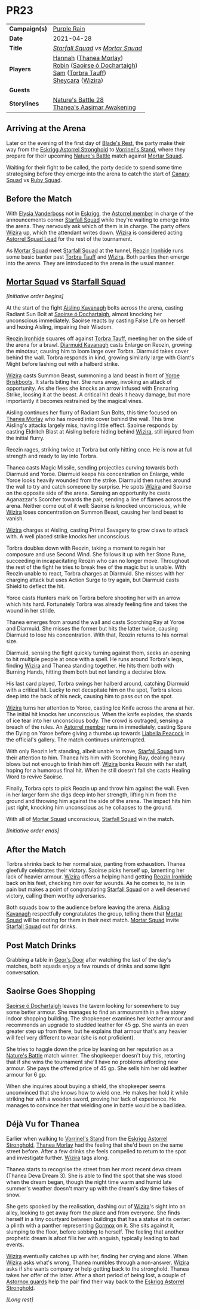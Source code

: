 # PR23

|||
| --- | --- |
| **Campaign(s)** | [Purple Rain](../../campaigns/C1-purple-rain.md) | session.3
| **Date** | 2021-04-28 |
| **Title** | *[Starfall Squad](../../organisations/astorrel/squads/starfall-squad.md) vs [Mortar Squad](../../organisations/astorrel/squads/mortar-squad.md)* |
| **Players** | [Hannah](../../players/hannah.md) ([Thanea Morlay](../../characters/thanea-morlay.md))<br>[Robin](../../players/robin.md) ([Saoirse ó Dochartaigh](../../characters/saoirse-o-dochartaigh.md))<br>[Sam](../../players/sam.md) ([Torbra Tauff](../../characters/torbra-tauff.md))<br>[Sheycara](../../players/sheycara.md) ([Wizira](../../characters/wizira.md)) |
| **Guests** | |
| **Storylines** | [Nature's Battle 28](../../storylines/ended/natures-battle-28.md)<br>[Thanea's Aasimar Awakening](../../storylines/ended/thaneas-aasimar-awakening.md) |

## Arriving at the Arena

Later on the evening of the first day of [Blade's Rest](../../festivals/blades-rest.md), the party make their way from the [Eskrigg Astorrel Stronghold](../../places/strongholds/eskrigg-astorrel-stronghold.md) to [Vorrinel's Stand](../../places/buildings/vorrinels-stand.md), where they prepare for their upcoming [Nature's Battle](../../mechanics/roleplay/natures-battle.md) match against [Mortar Squad](../../organisations/astorrel/squads/mortar-squad.md).

Waiting for their fight to be called, the party decide to spend some time strategising before they emerge into the arena to catch the start of [Canary Squad](../../organisations/astorrel/squads/canary-squad.md) vs [Ruby Squad](../../organisations/astorrel/squads/ruby-squad.md).

## Before the Match

With [Elysia Vanderboss](../../characters/elysia-vanderboss.md) not in [Eskrigg](../../places/cities/eskrigg.md), the [Astorrel member](../../organisations/astorrel/ranks/astorrel-member.md) in charge of the announcements corner [Starfall Squad](../../organisations/astorrel/squads/starfall-squad.md) while they're waiting to emerge into the arena. They nervously ask which of them is in charge. The party offers [Wizira](../../characters/wizira.md) up, which the attendant writes down. [Wizira](../../characters/wizira.md) is considered acting [Astorrel Squad Lead](../../organisations/astorrel/ranks/astorrel-squad-lead.md) for the rest of the tournament.

As [Mortar Squad](../../organisations/astorrel/squads/mortar-squad.md) meet [Starfall Squad](../../organisations/astorrel/squads/starfall-squad.md) at the tunnel, [Reozin Ironhide](../../characters/reozin-ironhide.md) runs some basic banter past [Torbra Tauff](../../characters/torbra-tauff.md) and [Wizira](../../characters/wizira.md). Both parties then emerge into the arena. They are introduced to the arena in the usual manner.

## [Mortar Squad](../../organisations/astorrel/squads/mortar-squad.md) vs [Starfall Squad](../../organisations/astorrel/squads/starfall-squad.md)

*[Initiative order begins]*

At the start of the fight [Aisling Kavanagh](../../characters/aisling-kavanagh.md) bolts across the arena, casting Radiant Sun Bolt at [Saoirse ó Dochartaigh](../../characters/saoirse-o-dochartaigh.md), almost knocking her unconscious immediately. Saoirse reacts by casting False Life on herself and hexing Aisling, impairing their Wisdom.

[Reozin Ironhide](../../characters/reozin-ironhide.md) squares off against [Torbra Tauff](../../characters/torbra-tauff.md), meeting her on the side of the arena for a brawl. [Diarmuid Kavanagh](../../characters/diarmuid-kavanagh.md) casts Enlarge on Reozin, growing the minotaur, causing him to loom large over Torbra. Diarmuid takes cover behind the wall. Torbra responds in kind, growing similarly large with Giant's Might before lashing out with a halberd strike.

[Wizira](../../characters/wizira.md) casts Summon Beast, summoning a land beast in front of [Yoroe Briskboots](../../characters/yoroe-briskboots.md). It starts biting her. She runs away, invoking an attack of opportunity. As she flees she knocks an arrow infused with Ensnaring Strike, loosing it at the beast. A critical hit deals it heavy damage, but more importantly it becomes restrained by the magical vines.

Aisling continues her flurry of Radiant Sun Bolts, this time focused on [Thanea Morlay](../../characters/thanea-morlay.md) who has moved into cover behind the wall. This time Aisling's attacks largely miss, having little effect. Saoirse responds by casting Eldritch Blast at Aisling before hiding behind [Wizira](../../characters/wizira.md), still injured from the initial flurry.

Reozin rages, striking twice at Torbra but only hitting once. He is now at full strength and ready to lay into Torbra.

Thanea casts Magic Missile, sending projectiles curving towards both Diarmuid and Yoroe. Diarmuid keeps his concentration on Enlarge, while Yoroe looks heavily wounded from the strike. Diarmuid then rushes around the wall to try and catch someone by surprise. He spots [Wizira](../../characters/wizira.md) and Saoirse on the opposite side of the arena. Sensing an opportunity he casts Aganazzar's Scorcher towards the pair, sending a line of flames across the arena. Neither come out of it well: Saoirse is knocked unconscious, while [Wizira](../../characters/wizira.md) loses concentration on Summon Beast, causing her land beast to vanish.

[Wizira](../../characters/wizira.md) charges at Aisling, casting Primal Savagery to grow claws to attack with. A well placed strike knocks her unconscious.

Torbra doubles down with Reozin, taking a moment to regain her composure and use Second Wind. She follows it up with her Stone Rune, succeeding in incapacitating Reozin who can no longer move. Throughout the rest of the fight he tries to break free of the magic but is unable. With Reozin unable to react, Torbra charges at Diarmuid. She misses with her charging attack but uses Action Surge to try again, but Diarmuid casts Shield to deflect the hit.

Yoroe casts Hunters mark on Torbra before shooting her with an arrow which hits hard. Fortunately Torbra was already feeling fine and takes the wound in her stride.

Thanea emerges from around the wall and casts Scorching Ray at Yoroe and Diarmuid. She misses the former but hits the latter twice, causing Diarmuid to lose his concentration. With that, Reozin returns to his normal size.

Diarmuid, sensing the fight quickly turning against them, seeks an opening to hit multiple people at once with a spell. He runs around Torbra's legs, finding [Wizira](../../characters/wizira.md) and Thanea standing together. He hits them both with Burning Hands, hitting them both but not landing a decisive blow.

His last card played, Torbra swings her halberd around, catching Diarmuid with a critical hit. Lucky to not decapitate him on the spot, Torbra slices deep into the back of his neck, causing him to pass out on the spot.

[Wizira](../../characters/wizira.md) turns her attention to Yoroe, casting Ice Knife across the arena at her. The initial hit knocks her unconscious. When the knife explodes, the shards of ice tear into her unconscious body. The crowd is outraged, sensing a breach of the rules. An [Astorrel member](../../organisations/astorrel/ranks/astorrel-member.md) runs in immediately, casting Spare the Dying on Yoroe before giving a thumbs up towards [Liabella Peacock](../../characters/liabella-peacock.md) in the official's gallery. The match continues uninterrupted.

With only Reozin left standing, albeit unable to move, [Starfall Squad](../../organisations/astorrel/squads/starfall-squad.md) turn their attention to him. Thanea hits him with Scorching Ray, dealing heavy blows but not enough to finish him off. [Wizira](../../characters/wizira.md) bonks Reozin with her staff, hoping for a humorous final hit. When he still doesn't fall she casts Healing Word to revive Saoirse.

Finally, Torbra opts to pick Reozin up and throw him against the wall. Even in her larger form she digs deep into her strength, lifting him from the ground and throwing him against the side of the arena. The impact hits him just right, knocking him unconscious as he collapses to the ground.

With all of [Mortar Squad](../../organisations/astorrel/squads/mortar-squad.md) unconscious, [Starfall Squad](../../organisations/astorrel/squads/starfall-squad.md) win the match.

*[Initiative order ends]*

## After the Match

Torbra shrinks back to her normal size, panting from exhaustion. Thanea gleefully celebrates their victory. Saoirse picks herself up, lamenting her lack of heavier armour. [Wizira](../../characters/wizira.md) offers a helping hand getting [Reozin Ironhide](../../characters/reozin-ironhide.md) back on his feet, checking him over for wounds. As he comes to, he is in pain but makes a point of congratulating [Starfall Squad](../../organisations/astorrel/squads/starfall-squad.md) on a well deserved victory, calling them worthy adversaries.

Both squads bow to the audience before leaving the arena. [Aisling Kavanagh](../../characters/aisling-kavanagh.md) respectfully congratulates the group, telling them that [Mortar Squad](../../organisations/astorrel/squads/mortar-squad.md) will be rooting for them in their next match. [Mortar Squad](../../organisations/astorrel/squads/mortar-squad.md) invite [Starfall Squad](../../organisations/astorrel/squads/starfall-squad.md) out for drinks.

## Post Match Drinks

Grabbing a table in [Geor's Door](../../places/buildings/inns-taverns/geors-door.md) after watching the last of the day's matches, both squads enjoy a few rounds of drinks and some light conversation.

## Saoirse Goes Shopping

[Saoirse ó Dochartaigh](../../characters/saoirse-o-dochartaigh.md) leaves the tavern looking for somewhere to buy some better armour. She manages to find an armoursmith in a five storey indoor shopping building. The shopkeeper examines her leather armour and recommends an upgrade to studded leather for 45 gp. She wants an even greater step up from there, but he explains that armour that's any heavier will feel very different to wear (she is not proficient).

She tries to haggle down the price by leaning on her reputation as a [Nature's Battle](../../mechanics/roleplay/natures-battle.md) match winner. The shopkeeper doesn't buy this, retorting that if she wins the tournament she'll have no problems affording new armour. She pays the offered price of 45 gp. She sells him her old leather armour for 6 gp.

When she inquires about buying a shield, the shopkeeper seems unconvinced that she knows how to wield one. He makes her hold it while striking her with a wooden sword, proving her lack of experience. He manages to convince her that wielding one in battle would be a bad idea.

## Déjà Vu for Thanea

Earlier when walking to [Vorrinel's Stand](../../places/buildings/vorrinels-stand.md) from the [Eskrigg Astorrel Stronghold](../../places/strongholds/eskrigg-astorrel-stronghold.md), [Thanea Morlay](../../characters/thanea-morlay.md) had the feeling that she'd been on the same street before. After a few drinks she feels compelled to return to the spot and investigate further. [Wizira](../../characters/wizira.md) tags along.

Thanea starts to recognise the street from her most recent deva dream (Thanea Deva Dream 3). She is able to find the spot that she was stood when the dream began, though the night time warm and humid late summer's weather doesn't marry up with the dream's day time flakes of snow.

She gets spooked by the realisation, dashing out of [Wizira](../../characters/wizira.md)'s sight into an alley, looking to get away from the place and from everyone. She finds herself in a tiny courtyard between buildings that has a statue at its center: a plinth with a panther representing [Gormox](../../gods/deities/gormox.md) on it. She sits against it, slumping to the floor, before sobbing to herself. The feeling that another prophetic dream is afoot fills her with anguish, typically leading to bad events.

[Wizira](../../characters/wizira.md) eventually catches up with her, finding her crying and alone. When [Wizira](../../characters/wizira.md) asks what's wrong, Thanea mumbles through a non-answer. [Wizira](../../characters/wizira.md) asks if she wants company or help getting back to the stronghold. Thanea takes her offer of the latter. After a short period of being lost, a couple of [Astornox guards](../../organisations/astornox/ranks/astornox-guard.md) help the pair find their way back to the [Eskrigg Astorrel Stronghold](../../places/strongholds/eskrigg-astorrel-stronghold.md).

*[Long rest]*
